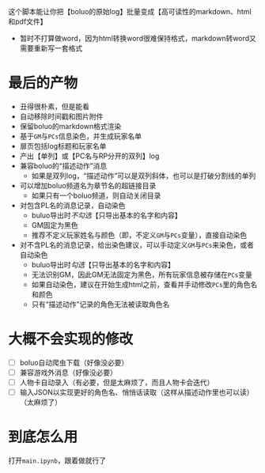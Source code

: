 这个脚本能让你把【boluo的原始log】批量变成【高可读性的markdown、html和pdf文件】
- 暂时不打算做word，因为html转换word很难保持格式，markdown转word又需要重新写一套格式

# 最后的产物

- 丑得很朴素，但是能看
- 自动移除时间戳和图片附件
- 保留boluo的markdown格式渲染
- 基于`GM`与`PCs`信息染色，并生成玩家名单
- 扉页包括log标题和玩家名单
- 产出【单列】或【PC名与RP分开的双列】log
- 兼容boluo的“描述动作”消息
  - 如果是双列log，“描述动作”可以是双列斜体，也可以是打破分割线的单列
- 可以增加boluo频道名为章节名的超链接目录
  - 如果只有一个boluo频道，则自动关闭目录
- 对包含PL名的消息记录，自动染色
  - buluo导出时*不勾选*【只导出基本的名字和内容】
  - GM固定为黑色
  - 推荐不定义玩家姓名与颜色（即，不定义`GM`与`PCs`变量），直接自动染色
- 对不含PL名的消息记录，给出染色建议，可以手动定义`GM`与`PCs`来染色，或者自动染色
  - buluo导出时*勾选*【只导出基本的名字和内容】
  - 无法识别GM，因此GM无法固定为黑色，所有玩家信息被存储在`PCs`变量
  - 如果自动染色，建议在开始生成html之前，查看并手动修改`PCs`里的角色名和颜色
  - 只有“描述动作”记录的角色无法被读取角色名

# 大概不会实现的修改

- [ ] boluo自动爬虫下载（好像没必要）
- [ ] 兼容游戏外消息（好像没必要）
- [ ] 人物卡自动录入（有必要，但是太麻烦了，而且人物卡会迭代）
- [ ] 输入JSON以实现更好的角色名、悄悄话读取（这样从描述动作里也可以读）（太麻烦了）

# 到底怎么用

打开`main.ipynb`，跟着做就行了

